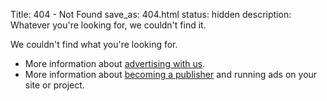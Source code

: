 Title: 404 - Not Found
save_as: 404.html
status: hidden
description: Whatever you're looking for, we couldn't find it.

We couldn't find what you're looking for.

* More information about [advertising with us]({filename}advertisers.md).
* More information about [becoming a publisher]({filename}publishers.md)
  and running ads on your site or project.
